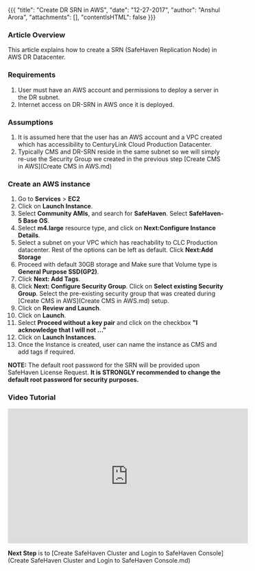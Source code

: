{{{
  "title": "Create DR SRN in AWS",
  "date": "12-27-2017",
  "author": "Anshul Arora",
  "attachments": [],
  "contentIsHTML": false
}}}

### Article Overview
This article explains how to create a SRN (SafeHaven Replication Node) in AWS DR Datacenter.

### Requirements
1. User must have an AWS account and permissions to deploy a server in the DR subnet.
2. Internet access on DR-SRN in AWS once it is deployed.

### Assumptions
1. It is assumed here that the user has an AWS account and a VPC created which has accessibility to CenturyLink Cloud Production Datacenter.
2. Typically CMS and DR-SRN reside in the same subnet so we will simply re-use the Security Group we created in the previous step [Create CMS in AWS](Create CMS in AWS.md)

### Create an AWS instance
1. Go to **Services** > **EC2**
2. Click on **Launch Instance**.
3. Select **Community AMIs**, and search for **SafeHaven**. Select **SafeHaven-5 Base OS**.
4. Select **m4.large** resource type, and click on **Next:Configure Instance Details**.
5. Select a subnet on your VPC which has reachability to CLC Production datacenter. Rest of the options can be left as default. Click **Next:Add Storage**
6. Proceed with default 30GB storage and Make sure that Volume type is **General Purpose SSD(GP2)**.
7. Click **Next: Add Tags**.
8. Click **Next: Configure Security Group**. Click on **Select existing Security Group**. Select the pre-existing security group that was created during [Create CMS in AWS](Create CMS in AWS.md) setup.
9. Click on **Review and Launch**.
10. Click on **Launch**.
11. Select **Proceed without a key pair** and click on the checkbox **"I acknowledge that I will not ..."**
12. Click on **Launch Instances**.
13. Once the Instance is created, user can name the instance as CMS and add tags if required.

**NOTE:** The default root password for the SRN will be provided upon SafeHaven License Request. **It is STRONGLY recommended to change the default root password for security purposes.**

### Video Tutorial
<p>
<iframe width="560" height="315" src="https://www.youtube.com/embed/YH-XudTKrlQ" frameborder="0" gesture="media" allow="encrypted-media" allowfullscreen></iframe>
</p>  

**Next Step** is to [Create SafeHaven Cluster and Login to SafeHaven Console](Create SafeHaven Cluster and Login to SafeHaven Console.md)
